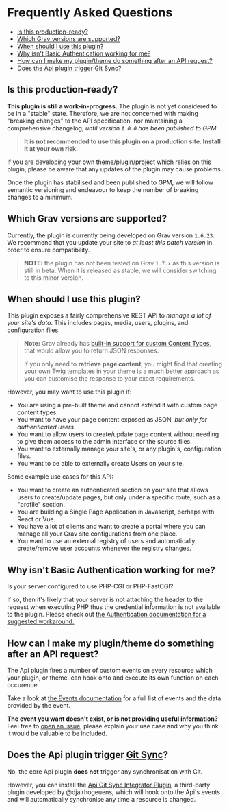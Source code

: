 # Frequently Asked Questions

- [Is this production-ready?](#is-this-production-ready)
- [Which Grav versions are supported?](#which-grav-versions-are-supported)
- [When should I use this plugin?](#when-should-i-use-this-plugin)
- [Why isn't Basic Authentication working for me?](#why-isnt-basic-authentication-working-for-me)
- [How can I make my plugin/theme do something after an API request?](#how-can-i-make-my-plugintheme-do-something-after-an-api-request)
- [Does the Api plugin trigger Git Sync?](#does-the-api-plugin-trigger-git-sync)

## Is this production-ready?

**This plugin is still a work-in-progress.** The plugin is not yet considered to be in a "stable" state. Therefore, we are not concerned with making "breaking changes" to the API specification, nor maintaining a comprehensive changelog, _until version `1.0.0` has been published to GPM_.

> **It is not recommended to use this plugin on a production site. Install it at your own risk.**

If you are developing your own theme/plugin/project which relies on this plugin, please be aware that any updates of the plugin may cause problems.

Once the plugin has stabilised and been published to GPM, we will follow semantic versioning and endeavour to keep the number of breaking changes to a minimum.

## Which Grav versions are supported?

Currently, the plugin is currently being developed on Grav version `1.6.23`. We recommend that you update your site to _at least this patch version_ in order to ensure compatibility.

> **NOTE:** the plugin has not been tested on Grav `1.7.x` as this version is still in beta. When it is released as stable, we will consider switching to this minor version.

## When should I use this plugin?

This plugin exposes a fairly comprehensive REST API to _manage a lot of your site's data_. This includes pages, media, users, plugins, and configuration files.

> **Note:** Grav already has [built-in support for custom Content Types](https://learn.getgrav.org/content/content-types), that would allow you to return JSON responses.
>
> If you only need to **retrieve page content**, you might find that creating your own Twig templates in your theme is a much better approach as you can customise the response to your exact requirements.

However, you may want to use this plugin if:

- You are using a pre-built theme and cannot extend it with custom page content types.
- You want to have your page content exposed as JSON, _but only for authenticated users_.
- You want to allow users to create/update page content without needing to give them access to the admin interface or the source files.
- You want to externally manage your site's, or any plugin's, configuration files.
- You want to be able to externally create Users on your site.

Some example use cases for this API:

- You want to create an authenticated section on your site that allows users to create/update pages, but only under a specific route, such as a "profile" section.
- You are building a Single Page Application in Javascript, perhaps with React or Vue.
- You have a lot of clients and want to create a portal where you can manage all your Grav site configurations from one place.
- You want to use an external registry of users and automatically create/remove user accounts whenever the registry changes.

## Why isn't Basic Authentication working for me?

Is your server configured to use PHP-CGI or PHP-FastCGI?

If so, then it's likely that your server is not attaching the header to the request when executing PHP thus the credential information is not available to the plugin. Please check out [the Authentication documentation for a suggested workaround.](https://github.com/Regaez/grav-plugin-api/blob/master/docs/AUTHENTICATION.md#php-cgi-and-php-fastcgi)

## How can I make my plugin/theme do something after an API request?

The Api plugin fires a number of custom events on every resource which your plugin, or theme, can hook onto and execute its own function on each occurence.

Take a look at [the Events documentation](https://github.com/Regaez/grav-plugin-api/blob/master/docs/EVENTS.md) for a full list of events and the data provided by the event.

**The event you want doesn't exist, or is not providing useful information?** Feel free to [open an issue](https://github.com/Regaez/grav-plugin-api/issues/new?assignees=&labels=feature&template=feature-request.md&title=feat%3A+your+idea); please explain your use case and why you think it would be valuable to be included.

## Does the Api plugin trigger [Git Sync](https://github.com/trilbymedia/grav-plugin-git-sync)?

No, the core Api plugin **does not** trigger any synchronisation with Git.

However, you can install the [Api Git Sync Integrator Plugin](https://github.com/djairhogeuens/grav-plugin-api-git-sync-integrator), a third-party plugin developed by @djairhogeuens, which will hook onto the Api's events and will automatically synchronise any time a resource is changed.

